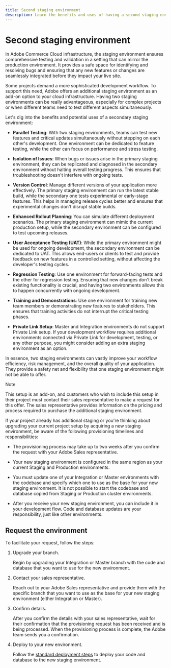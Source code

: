 ```yaml
---
title: Second staging environment
description: Learn the benefits and uses of having a second staging environment for parallel testing, issue isolation, version control, and more.
---
```


# Second staging environment

In Adobe Commerce Cloud infrastructure, the staging environment ensures comprehensive testing and validation in a setting that can mirror the production environment. It provides a safe space for identifying and resolving bugs and ensuring that any new features or changes are seamlessly integrated before they impact your live site.

Some projects demand a more sophisticated development workflow. To support this need, Adobe offers an additional staging environment as an add-on option to your cloud infrastructure. Having two staging environments can be really advantageous, especially for complex projects or when different teams need to test different aspects simultaneously. 

Let's dig into the benefits and potential uses of a secondary staging environment:

- **Parallel Testing**: With two staging environments, teams can test new features and critical updates simultaneously without stepping on each other's development. One environment can be dedicated to feature testing, while the other can focus on performance and stress testing.

- **Isolation of Issues**: When bugs or issues arise in the primary staging environment, they can be replicated and diagnosed in the secondary environment without halting overall testing progress. This ensures that troubleshooting doesn't interfere with ongoing tests.

- **Version Control**: Manage different versions of your application more effectively. The primary staging environment can run the latest stable build, while the secondary one tests experimental or early-stage features. This helps in managing release cycles better and ensures that experimental changes don't disrupt stable builds.

- **Enhanced Rollout Planning**: You can simulate different deployment scenarios. The primary staging environment can mimic the current production setup, while the secondary environment can be configured to test upcoming releases.

- **User Acceptance Testing (UAT)**: While the primary environment might be used for ongoing development, the secondary environment can be dedicated to UAT. This allows end-users or clients to test and provide feedback on new features in a controlled setting, without affecting the developer's testing cycles.

- **Regression Testing**: Use one environment for forward-facing tests and the other for regression testing. Ensuring that new changes don't break existing functionality is crucial, and having two environments allows this to happen concurrently with ongoing development.

- **Training and Demonstrations**: Use one environment for training new team members or demonstrating new features to stakeholders. This ensures that training activities do not interrupt the critical testing phases.

- **Private Link Setup**: Master and Integration environments do not support Private Link setup. If your development workflow requires additional environments connected via Private Link for development, testing, or any other purpose, you might consider adding an extra staging environment as an option.

In essence, two staging environments can vastly improve your workflow efficiency, risk management, and the overall quality of your application. They provide a safety net and flexibility that one staging environment might not be able to offer.

>[!NOTE]
>
>This setup is an add-on, and customers who wish to include this setup in their project must contact their sales representative to make a request for this offer. The sales representative provides information on the pricing and process required to purchase the additional staging environment.

If your project already has additional staging or you're thinking about upgrading your current project setup by acquiring a new staging environment, be aware of the following provisioning timelines and responsibilities:

- The provisioning process may take up to two weeks after you confirm the request with your Adobe Sales representative.

- Your new staging environment is configured in the same region as your current Staging and Production environments.

- You must update one of your Integration or Master environments with the codebase and specify which one to use as the base for your new staging environment. It is not possible to start the codebase and database copied from Staging or Production cluster environments.

- After you receive your new staging environment, you can include it in your development flow. Code and database updates are your responsibility, just like other environments.

## Request the environment

To facilitate your request, follow the steps:

1. Upgrade your branch.

   Begin by upgrading your Integration or Master branch with the code and database that you want to use for the new environment.

1. Contact your sales representative.

   Reach out to your Adobe Sales representative and provide them with the specific branch that you want to use as the base for your new staging environment (either Integration or Master).

1. Confirm details.

   After you confirm the details with your sales representative, wait for their confirmation that the provisioning request has been received and is being processed. When the provisioning process is complete, the Adobe team sends you a confirmation.

1. Deploy to your new environment.

   Follow the [standard deployment steps](../deploy/staging-production.md) to deploy your code and database to the new staging environment.
